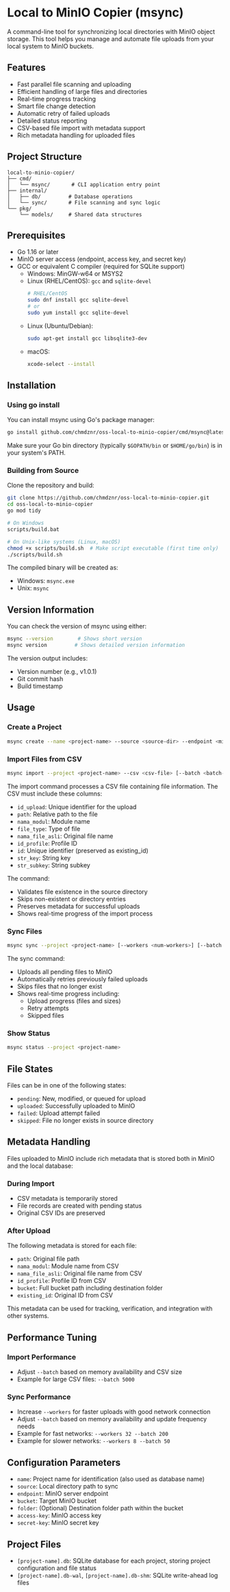 # Local to MinIO Copier (msync)

A command-line tool for synchronizing local directories with MinIO object storage. This tool helps you manage and automate file uploads from your local system to MinIO buckets.

## Features

- Fast parallel file scanning and uploading
- Efficient handling of large files and directories
- Real-time progress tracking
- Smart file change detection
- Automatic retry of failed uploads
- Detailed status reporting
- CSV-based file import with metadata support
- Rich metadata handling for uploaded files

## Project Structure

```
local-to-minio-copier/
├── cmd/
│   └── msync/       # CLI application entry point
├── internal/
│   ├── db/         # Database operations
│   └── sync/       # File scanning and sync logic
└── pkg/
    └── models/     # Shared data structures
```

## Prerequisites

- Go 1.16 or later
- MinIO server access (endpoint, access key, and secret key)
- GCC or equivalent C compiler (required for SQLite support)
  - Windows: MinGW-w64 or MSYS2
  - Linux (RHEL/CentOS): `gcc` and `sqlite-devel`
    ```bash
    # RHEL/CentOS
    sudo dnf install gcc sqlite-devel
    # or
    sudo yum install gcc sqlite-devel
    ```
  - Linux (Ubuntu/Debian):
    ```bash
    sudo apt-get install gcc libsqlite3-dev
    ```
  - macOS:
    ```bash
    xcode-select --install
    ```

## Installation

### Using go install

You can install msync using Go's package manager:

```bash
go install github.com/chmdznr/oss-local-to-minio-copier/cmd/msync@latest
```

Make sure your Go bin directory (typically `$GOPATH/bin` or `$HOME/go/bin`) is in your system's PATH.

### Building from Source

Clone the repository and build:

```bash
git clone https://github.com/chmdznr/oss-local-to-minio-copier.git
cd oss-local-to-minio-copier
go mod tidy

# On Windows
scripts/build.bat

# On Unix-like systems (Linux, macOS)
chmod +x scripts/build.sh  # Make script executable (first time only)
./scripts/build.sh
```

The compiled binary will be created as:
- Windows: `msync.exe`
- Unix: `msync`

## Version Information

You can check the version of msync using either:
```bash
msync --version        # Shows short version
msync version         # Shows detailed version information
```

The version output includes:
- Version number (e.g., v1.0.1)
- Git commit hash
- Build timestamp

## Usage

### Create a Project

```bash
msync create --name <project-name> --source <source-dir> --endpoint <minio-endpoint> --bucket <bucket-name> --folder <dest-folder> --access-key <access-key> --secret-key <secret-key>
```

### Import Files from CSV

```bash
msync import --project <project-name> --csv <csv-file> [--batch <batch-size>]
```

The import command processes a CSV file containing file information. The CSV must include these columns:
- `id_upload`: Unique identifier for the upload
- `path`: Relative path to the file
- `nama_modul`: Module name
- `file_type`: Type of file
- `nama_file_asli`: Original file name
- `id_profile`: Profile ID
- `id`: Unique identifier (preserved as existing_id)
- `str_key`: String key
- `str_subkey`: String subkey

The command:
- Validates file existence in the source directory
- Skips non-existent or directory entries
- Preserves metadata for successful uploads
- Shows real-time progress of the import process

### Sync Files

```bash
msync sync --project <project-name> [--workers <num-workers>] [--batch <batch-size>]
```

The sync command:
- Uploads all pending files to MinIO
- Automatically retries previously failed uploads
- Skips files that no longer exist
- Shows real-time progress including:
  - Upload progress (files and sizes)
  - Retry attempts
  - Skipped files

### Show Status

```bash
msync status --project <project-name>
```

## File States

Files can be in one of the following states:
- `pending`: New, modified, or queued for upload
- `uploaded`: Successfully uploaded to MinIO
- `failed`: Upload attempt failed
- `skipped`: File no longer exists in source directory

## Metadata Handling

Files uploaded to MinIO include rich metadata that is stored both in MinIO and the local database:

### During Import
- CSV metadata is temporarily stored
- File records are created with pending status
- Original CSV IDs are preserved

### After Upload
The following metadata is stored for each file:
- `path`: Original file path
- `nama_modul`: Module name from CSV
- `nama_file_asli`: Original file name from CSV
- `id_profile`: Profile ID from CSV
- `bucket`: Full bucket path including destination folder
- `existing_id`: Original ID from CSV

This metadata can be used for tracking, verification, and integration with other systems.

## Performance Tuning

### Import Performance
- Adjust `--batch` based on memory availability and CSV size
- Example for large CSV files: `--batch 5000`

### Sync Performance
- Increase `--workers` for faster uploads with good network connection
- Adjust `--batch` based on memory availability and update frequency needs
- Example for fast networks: `--workers 32 --batch 200`
- Example for slower networks: `--workers 8 --batch 50`

## Configuration Parameters

- `name`: Project name for identification (also used as database name)
- `source`: Local directory path to sync
- `endpoint`: MinIO server endpoint
- `bucket`: Target MinIO bucket
- `folder`: (Optional) Destination folder path within the bucket
- `access-key`: MinIO access key
- `secret-key`: MinIO secret key

## Project Files

- `[project-name].db`: SQLite database for each project, storing project configuration and file status
- `[project-name].db-wal`, `[project-name].db-shm`: SQLite write-ahead log files
